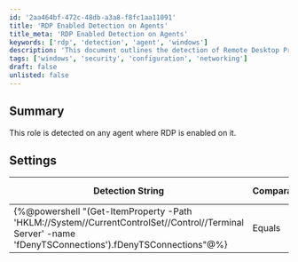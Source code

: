 ```yaml
---
id: '2aa464bf-472c-48db-a3a8-f8fc1aa11091'
title: 'RDP Enabled Detection on Agents'
title_meta: 'RDP Enabled Detection on Agents'
keywords: ['rdp', 'detection', 'agent', 'windows']
description: 'This document outlines the detection of Remote Desktop Protocol (RDP) enabled on agents. It provides the detection string, comparator, result, and applicable operating systems for effective monitoring and management.'
tags: ['windows', 'security', 'configuration', 'networking']
draft: false
unlisted: false
---
```

## Summary

This role is detected on any agent where RDP is enabled on it.

## Settings

| Detection String                                                                                     | Comparator | Result | Applicable OS |
|------------------------------------------------------------------------------------------------------|------------|--------|----------------|
| {%@powershell "(Get-ItemProperty -Path 'HKLM://System//CurrentControlSet//Control//Terminal Server' -name 'fDenyTSConnections').fDenyTSConnections"@%} | Equals     | 0      | Windows        |







